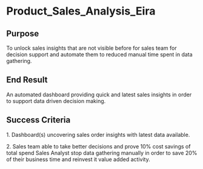 # Product_Sales_Analysis_Eira

## Purpose
<p> To unlock sales insights that are not visible before for sales team for 
decision support and automate them to reduced manual time spent in 
data gathering.  </p>


## End Result
<p> An automated dashboard providing quick and latest sales insights in 
order to support data driven decision making. </p>


## Success Criteria
<p> 
1. Dashboard(s) uncovering sales order insights with latest data available. </p>
<p>
2. Sales team able to take better decisions and prove 10% cost savings of total spend Sales Analyst stop data gathering manually in order to save 20% of their business time and reinvest it value added activity.
</p>
